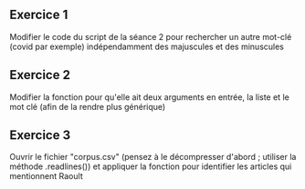 ## Exercice 1

Modifier le code du script de la séance 2 pour rechercher un autre mot-clé (covid par exemple) indépendamment des majuscules et des minuscules

## Exercice 2

Modifier la fonction pour qu'elle ait deux arguments en entrée, la liste et le mot clé (afin de la rendre plus générique)

## Exercice 3

Ouvrir le fichier "corpus.csv" (pensez à le décompresser d'abord ; utiliser la méthode .readlines()) et appliquer la fonction pour identifier les articles qui mentionnent Raoult